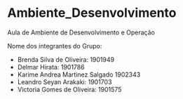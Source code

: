 # Ambiente_Desenvolvimento
Aula de Ambiente de Desenvolvimento e Operação

Nome dos integrantes do Grupo:

- Brenda Silva de Oliveira: 1901949
- Delmar Hirata: 1901786
- Karime Andrea Martinez Salgado 1902343
- Leandro Seyan Arakaki: 1901703
- Victoria Gomes de Oliveira: 1901575
